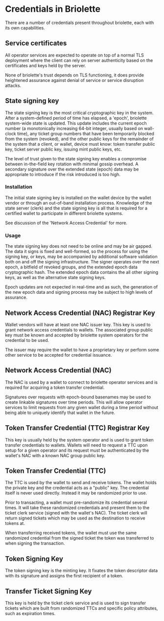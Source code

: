 # Credentials in Briolette

There are a number of credentials present throughout briolette, each with its
own capabilities.


## Service certificates

All operator services are expected to operate on top of a normal TLS deployment
where the client can rely on server authenticity based on the certificates and keys
held by the server.

None of briolette's trust depends on TLS functioning, it does provide heightened
assurance against denial of service or service disruption attacks.

## State signing key

The state signing key is the most critical cryptographic key in the system.
After a system-defined period of time has elapsed, a 'epoch', briolette
system-wide state is updated.  This update includes the current epoch number (a
monotonically increasing 64-bit integer, usually based on wall-clock time), any
ticket group numbers that have been temporarily blocked from the system
(revoked), and the other public keys for the remainder of the system that a
client, or wallet, device must know: token transfer public key, ticket server
public key, issuing mint public keys, etc.

The level of trust given to the state signing key enables a compromise between
in-the-field key rotation with minimal gossip overhead. A secondary signature
over the extended state (epoch) data may be appropriate to introduce if the
risk introduced is too high.

### Installation

The initial state signing key is installed on the wallet device by the wallet
vendor or through an out-of-band installation process.  Knowledge of the state
server (clerk) and the state signing key is all that is required for a
certified wallet to participate in different briolette systems.

See discussion of the 'Network Access Credential' for more.

### Usage

The state signing key does not need to be online and may be air gapped. The
data it signs is fixed and well-formed, so the process for using the signing
key, or keys, may be accompanied by additional software validation both on and
off the signing infrastructure.  The signer operates over the next epoch, a
bitfield of revoked groups, and the extended epoch data cryptographic hash.
The extended epoch data contains the all other signing keys, as well as the
alternative state signing keys.

Epoch updates are not expected in real-time and as such, the generation of
the new epoch data and signing process may be subject to high levels of
assurance.

## Network Access Credential (NAC) Registrar Key

Wallet vendors will have at least one NAC issuer key. This key is used to grant
network access credentials to wallets. The associated group public key must be
known and accepted by briolette system operators for the credential to be used.

The issuer may require the wallet to have a proprietary key or perform some
other service to be accepted for credential issuance.

## Network Access Credential (NAC)

The NAC is used by a wallet to connect to briolette operator services and is
required for acquiring a token transfer credential.

Signatures over requests with epoch-bound basenames may be used to create
linkable signatures over time periods.  This will allow operator services to
limit requests from any given wallet during a time period without being able
to uniquely identify that wallet in the future.

## Token Transfer Credential (TTC) Registrar Key

This key is usually held by the system operator and is used to grant token
transfer credentials to wallets.  Wallets will need to request a TTC upon
setup for a given operator and its request must be authenticated by the
wallet's NAC with a known NAC group public key.

## Token Transfer Credential (TTC)

The TTC is used by the wallet to send and receive tokens.  The wallet holds the
private key and the credential acts as a "public" key.  The credential itself
is never used directly.  Instead it may be randomized prior to use.

Prior to transacting, a wallet must pre-randomize its credential several times.
It will take these randomized credentials and present them to the ticket clerk
service (signed with the wallet's NAC).  The ticket clerk will return signed
tickets which may be used as the destination to receive tokens at.

When transferring received tokens, the wallet must use the same randomized
credential from the signed ticket the token was transferred to when signing the
transaction.

## Token Signing Key

The token signing key is the minting key.  It fixates the token descriptor data
with its signature and assigns the first recipient of a token.

## Transfer Ticket Signing Key

This key is held by the ticket clerk service and is used to sign transfer tickets
which are built from randomized TTCs and specific policy attributes, such as
expiration times.


